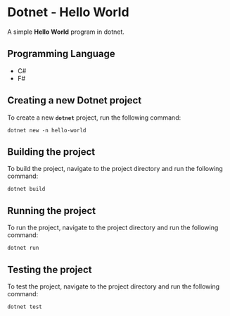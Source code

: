 # Dotnet - Hello World

A simple **Hello World** program in dotnet.

## Programming Language

- C#
- F#

## Creating a new Dotnet project

To create a new **`dotnet`** project, run the following command:

`dotnet new -n hello-world`

## Building the project

To build the project, navigate to the project directory and run the following
command:

`dotnet build`

## Running the project

To run the project, navigate to the project directory and run the following
command:

`dotnet run`

## Testing the project

To test the project, navigate to the project directory and run the following
command:

`dotnet test`
